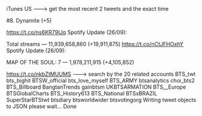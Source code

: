 iTunes US                       ---> get the most recent 2 tweets and the exact time 

#8. Dynamite (+5)

https://t.co/ns6KR79IJq
Spotify Update (26/09): 

Total streams — 11,939,658,860 (+19,911,875) https://t.co/nCtJFHOxhY
Spotify Update (26/09): 

MAP OF THE SOUL: 7 — 1,978,211,915 (+4,105,852)

https://t.co/nkbZtMUUMS               ---> search by the 20 related accounts 
BTS_twt
bts_bighit
BTSW_official
bts_love_myself
BTS_ARMY
btsanalytics
choi_bts2
BTS_Billboard
BangtanTrends
gainbtsm
UKBTSARMATION
BTS__Europe
BTSGlobalCharts
BTS_History613
BTS_National
BTSxBRAZIL
SuperStarBTStwt
btsdiary
btsworldwider
btsvotingorg
Writing tweet objects to JSON please wait...
Done
